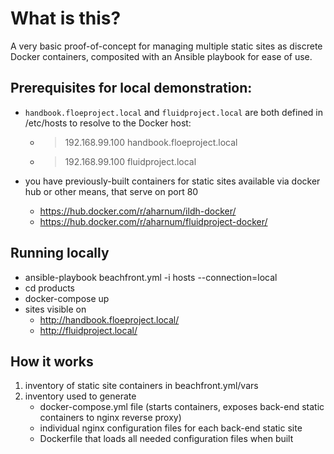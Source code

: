 # What is this?

A very basic proof-of-concept for managing multiple static sites as discrete Docker containers, composited with an Ansible playbook for ease of use.

## Prerequisites for local demonstration:

- `handbook.floeproject.local` and `fluidproject.local` are both defined in /etc/hosts to resolve to the Docker host:
  - > 192.168.99.100 handbook.floeproject.local  
  - > 192.168.99.100 fluidproject.local

- you have previously-built containers for static sites available via docker hub or other means, that serve on port 80
    - https://hub.docker.com/r/aharnum/ildh-docker/
    - https://hub.docker.com/r/aharnum/fluidproject-docker/

## Running locally

- ansible-playbook beachfront.yml -i hosts --connection=local
- cd products
- docker-compose up
- sites visible on
  - http://handbook.floeproject.local/
  - http://fluidproject.local/

## How it works

1. inventory of static site containers in beachfront.yml/vars
2. inventory used to generate
    - docker-compose.yml file (starts containers, exposes back-end static containers to nginx reverse proxy)
    - individual nginx configuration files for each back-end static site
    - Dockerfile that loads all needed configuration files when built

